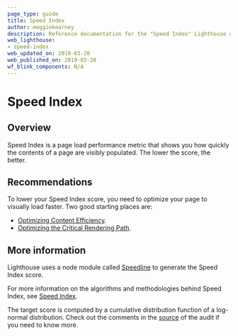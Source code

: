 ```yaml
---
page_type: guide
title: Speed Index
author: megginkearney
description: Reference documentation for the "Speed Index" Lighthouse audit.
web_lighthouse:
- speed-index
web_updated_on: 2019-03-20
web_published_on: 2019-03-20
wf_blink_components: N/A
---
```


# Speed Index

## Overview

Speed Index is a page load performance metric that shows you how
quickly the contents of a page are visibly populated. The lower the score,
the better.

## Recommendations

To lower your Speed Index score, you need to optimize your page to visually
load faster. Two good starting places are:

* [Optimizing Content Efficiency](/web/fundamentals/performance/optimizing-content-efficiency/).
* [Optimizing the Critical Rendering Path](/web/fundamentals/performance/critical-rendering-path/).

## More information

Lighthouse uses a node module called
[Speedline](https://github.com/pmdartus/speedline)
to generate the Speed Index score.

For more information on the algorithms and methodologies behind Speed Index,
see [Speed Index](https://sites.google.com/a/webpagetest.org/docs/using-webpagetest/metrics/speed-index).

The target score is computed by a cumulative distribution function of a
log-normal distribution. Check out the comments in the
[source](https://github.com/GoogleChrome/lighthouse/blob/master/lighthouse-core/audits/metrics/speed-index.js)
of the audit if you need to know more.
